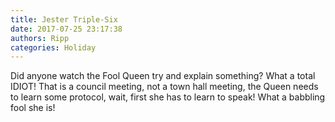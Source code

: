 ```yaml
---
title: Jester Triple-Six
date: 2017-07-25 23:17:38
authors: Ripp
categories: Holiday
---
```


 Did anyone watch the Fool Queen try and explain something? What a total IDIOT! That is a council meeting, not a town hall meeting, the Queen needs to learn some protocol, wait, first she has to learn to speak! What a babbling fool she is!